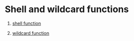 Shell and wildcard functions
==============================

1. [shell function](./exp1/makefile)

2. [wildcard function](./exp2/makefile)
